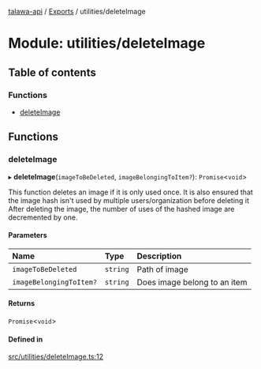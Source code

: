 [talawa-api](../README.md) / [Exports](../modules.md) / utilities/deleteImage

# Module: utilities/deleteImage

## Table of contents

### Functions

- [deleteImage](utilities_deleteImage.md#deleteimage)

## Functions

### deleteImage

▸ **deleteImage**(`imageToBeDeleted`, `imageBelongingToItem?`): `Promise`\<`void`\>

This function deletes an image if it is only used once.
It is also ensured that the image hash isn't used by multiple users/organization before deleting it
After deleting the image, the number of uses of the hashed image are decremented by one.

#### Parameters

| Name | Type | Description |
| :------ | :------ | :------ |
| `imageToBeDeleted` | `string` | Path of image |
| `imageBelongingToItem?` | `string` | Does image belong to an item |

#### Returns

`Promise`\<`void`\>

#### Defined in

[src/utilities/deleteImage.ts:12](https://github.com/PalisadoesFoundation/talawa-api/blob/4e2c75b/src/utilities/deleteImage.ts#L12)
